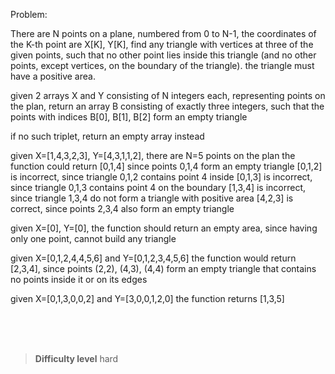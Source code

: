 Problem:

There are N points on a plane, numbered from 0 to N-1, the coordinates of the K-th point are X[K], Y[K], find any triangle with vertices at three of the given points, such that no other point lies inside this triangle (and no other points, except vertices, on the boundary of the triangle). the triangle must have a positive area. 

given 2 arrays X and Y consisting of N integers each, representing points on the plan, return an array B consisting of exactly three integers, such that the points with indices B[0], B[1], B[2] form an empty triangle

if no such triplet, return an empty array instead

given X=[1,4,3,2,3], Y=[4,3,1,1,2], there are N=5 points on the plan
the function could return [0,1,4] since points 0,1,4 form an empty triangle
[0,1,2] is incorrect, since triangle 0,1,2 contains point 4 inside
[0,1,3] is incorrect, since triangle 0,1,3 contains point 4 on the boundary
[1,3,4] is incorrect, since triangle 1,3,4 do not form a triangle with positive area
[4,2,3] is correct, since points 2,3,4 also form an empty triangle

given X=[0], Y=[0], the function should return an empty area, since having only one point, cannot build any triangle

given X=[0,1,2,4,4,5,6] and Y=[0,1,2,3,4,5,6] the function would return [2,3,4], since points (2,2), (4,3), (4,4) form an empty triangle that contains no points inside it or on its edges

given X=[0,1,3,0,0,2] and Y=[3,0,0,1,2,0] the function returns [1,3,5]


<br><br><br>

> **Difficulty level**
> hard


